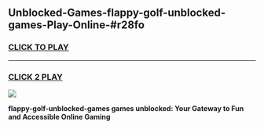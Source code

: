 
## Unblocked-Games-flappy-golf-unblocked-games-Play-Online-#r28fo
<h3>
<a href="https://premium.freeplayer.one?title=flappy-golf-unblocked-games&ref=27F">CLICK TO PLAY</a></h3>
<hr>

<h3>
<a href="https://premium.freeplayer.one?title=flappy-golf-unblocked-games&ref=27F">CLICK 2 PLAY</a>
  
</h3>

<a href="https://premium.freeplayer.one?title=flappy-golf-unblocked-games&ref=27F"><img src="https://clearcache.store/games.png"></a>


**flappy-golf-unblocked-games games unblocked: Your Gateway to Fun and Accessible Online Gaming**
